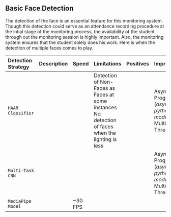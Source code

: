 ## Basic Face Detection
The detection of the face is an essential feature for this monitoring system. Though this detection could serve as an attendance recording procedure at the intial stage of the monitoring process, the availability of the student through out the monitoring session is highly important.
Also, the monitoring system ensures that the student solely does his work. Here is when the detection of multiple faces comes to play.

| Detection Strategy | Description | Speed | Limitations | Positives|Improvements|
|:---| :---| :---| :---| :---| :---|
| `HAAR Classifier` | | | Detection of Non-Faces as Faces at some instances <br> No detection of faces when the lighting is less| | Asynchronous Programming (_asynchio python module_ <br> Multi-Threading|
| `Multi-Task CNN`| | | | | Asynchronous Programming (_asynchio python module_ <br> Multi-Threading|
| `MediaPipe Model`| | ~30 FPS| | | |




